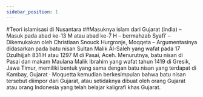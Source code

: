 ```yaml
---
sidebar_position: 1
---
```

#Teori islamisasi di Nusantara
##Masuknya islam dari Gujarat (india)
–         Masuk pada  abad ke-13 M atau abad ke-7 H
–         bermahzab Syafi’
–         Dikemukakan oleh Christiaan Snouck Hurgronje, Moqqeta
–         Argumentasinya didasarkan pada batu nisan Sultan Malik Al-Saleh yang wafat pada 17 Dzulhijjah 831 H atau 1297 M di Pasai, Aceh. Menurutnya, batu nisan di Pasai dan makam Maulana Malik Ibrahim yang wafat tahun 1419 di Gresik, Jawa Timur, memiliki bentuk yang sama dengan batu nisan yang terdapat di Kambay, Gujarat
·         Moquetta kemudian berkesimpulan bahwa batu nisan tersebut diimpor dari Gujarat, atau setidaknya dibuat oleh orang Gujarat atau orang Indonesia yang telah belajar kaligrafi khas Gujarat.

